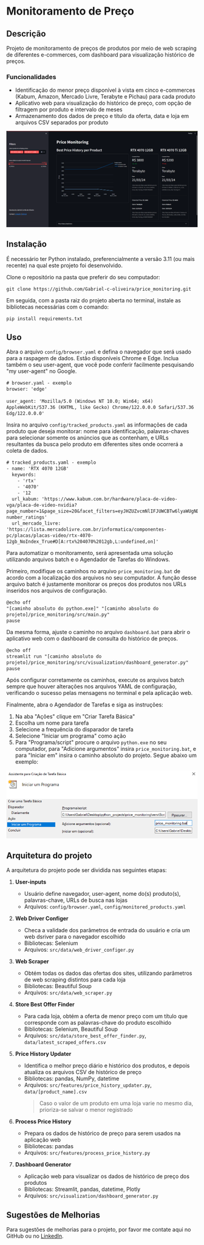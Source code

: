 # Monitoramento de Preço

## Descrição

Projeto de monitoramento de preços de produtos por meio de web scraping de diferentes e-commerces, com dashboard para visualização histórico de preços.

### Funcionalidades
- Identificação do menor preço disponível à vista em cinco e-commerces (Kabum, Amazon, Mercado Livre, Terabyte e Pichau) para cada produto
- Aplicativo web para visualização do histórico de preço, com opção de filtragem por produto e intervalo de meses
- Armazenamento dos dados de preço e título da oferta, data e loja em arquivos CSV separados por produto

![Dashboard para visualização dos históricos de preço](images/dashboard.png)

## Instalação

É necessário ter Python instalado, preferencialmente a versão 3.11 (ou mais recente) na qual este projeto foi desenvolvido.

Clone o repositório na pasta que preferir do seu computador:

```
git clone https://github.com/Gabriel-c-oliveira/price_monitoring.git
```

Em seguida, com a pasta raiz do projeto aberta no terminal, instale as bibliotecas necessárias com o comando:

```
pip install requirements.txt
```

## Uso

Abra o arquivo `config/browser.yaml` e defina o navegador que será usado para a raspagem de dados. Estão disponíveis Chrome e Edge. Inclua também o seu user-agent, que você pode conferir facilmente pesquisando "my user-agent" no Google.

```
# browser.yaml - exemplo
browser: 'edge'

user_agent: 'Mozilla/5.0 (Windows NT 10.0; Win64; x64) AppleWebKit/537.36 (KHTML, like Gecko) Chrome/122.0.0.0 Safari/537.36 Edg/122.0.0.0'
```

Insira no arquivo `config/tracked_products.yaml` as informações de cada produto que deseja monitorar: nome para identificação, palavras-chaves para selecionar somente os anúncios que as contenham, e URLs resultantes da busca pelo produto em diferentes sites onde ocorrerá a coleta de dados.

```
# tracked_products.yaml - exemplo
- name: 'RTX 4070 12GB'
  keywords:
    - 'rtx'
    - '4070'
    - '12
  url_kabum: 'https://www.kabum.com.br/hardware/placa-de-video-vga/placa-de-video-nvidia?page_number=1&page_size=20&facet_filters=eyJHZUZvcmNlIFJUWCBTw6lyaWUgNDAiOlsiUlRYIDQwNzAiXX0=&sort=-number_ratings'
  url_mercado_livre: 'https://lista.mercadolivre.com.br/informatica/componentes-pc/placas/placas-video/rtx-4070-12gb_NoIndex_True#D[A:rtx%204070%2012gb,L:undefined,on]'
```

Para automatizar o monitoramento, será apresentada uma solução utilizando arquivos batch e o Agendador de Tarefas do Windows.

Primeiro, modifique os caminhos no arquivo `price_monitoring.bat` de acordo com a localização dos arquivos no seu computador. A função desse arquivo batch é justamente monitorar os preços dos produtos nos URLs inseridos nos arquivos de configuração.

```
@echo off
"[caminho absoluto do python.exe]" "[caminho absoluto do projeto]/price_monitoring/src/main.py"
pause
```

Da mesma forma, ajuste o caminho no arquivo `dashboard.bat` para abrir o aplicativo web com o dashboard de consulta do histórico de preços.

```
@echo off
streamlit run "[caminho absoluto do projeto]/price_monitoring/src/visualization/dashboard_generator.py"
pause
```

Após configurar corretamente os caminhos, execute os arquivos batch sempre que houver alterações nos arquivos YAML de configuração, verificando o sucesso pelas mensagens no terminal e pela aplicação web.

Finalmente, abra o Agendador de Tarefas e siga as instruções:
1. Na aba "Ações" clique em "Criar Tarefa Básica"
2. Escolha um nome para tarefa
3. Selecione a frequência do disparador de tarefa
4. Selecione "Iniciar um programa" como ação
5. Para "Programa/script" procure o arquivo `python.exe` no seu computador, para "Adicione argumentos" insira `price_monitoring.bat`, e para "Iniciar em" insira o caminho absoluto do projeto. Segue abaixo um exemplo:

![Configuração da ação da tarefa](images/agendador_de_tarefas.png)

## Arquitetura do projeto

A arquitetura do projeto pode ser dividida nas seguintes etapas:

1. **User-inputs**
    - Usuário define navegador, user-agent, nome do(s) produto(s), palavras-chave, URLs de busca nas lojas
    - Arquivos: `config/browser.yaml`, `config/monitored_products.yaml`

2. **Web Driver Configer**
    - Checa a validade dos parâmetros de entrada do usuário e cria um web dsriver para o navegador escolhido
    - Bibliotecas: Selenium
    - Arquivos: `src/data/web_driver_configer.py`
    
3. **Web Scraper**
    - Obtém todas os dados das ofertas dos sites, utilizando parâmetros de web scraping distintos para cada loja 
    - Bibliotecas: Beautiful Soup
    - Arquivos: `src/data/web_scraper.py`

4. **Store Best Offer Finder**
    - Para cada loja, obtém a oferta de menor preço com um título que corresponde com as palavras-chave do produto escolhido
    - Bibliotecas: Selenium, Beautiful Soup
    - Arquivos: `src/data/store_best_offer_finder.py`, `data/latest_scraped_offers.csv`

5. **Price History Updater**
    - Identifica o melhor preço diário e histórico dos produtos, e depois atualiza os arquivos CSV de histórico de preço
    - Bibliotecas: pandas, NumPy, datetime
    - Arquivos: `src/features/price_history_updater.py`, `data/[product_name].csv`
      > Caso o valor de um produto em uma loja varie no mesmo dia, prioriza-se salvar o menor registrado

6. **Process Price History**
    - Prepara os dados de histórico de preço para serem usados na aplicação web
    - Bibliotecas: pandas
    - Arquivos: `src/features/process_price_history.py`

7. **Dashboard Generator**
    - Aplicação web para visualizar os dados de histórico de preço dos produtos
    - Bibliotecas: Streamlit, pandas, datetime, Plotly
    - Arquivos: `src/visualization/dashboard_generator.py`


## Sugestões de Melhorias

Para sugestões de melhorias para o projeto, por favor me contate aqui no GitHub ou no [LinkedIn](https://www.linkedin.com/in/gabriel-correa-de-oliveira/).